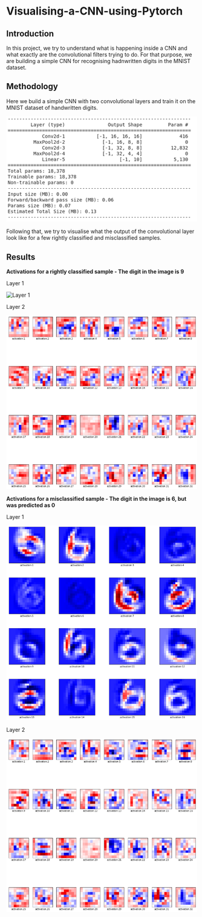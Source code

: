 # Visualising-a-CNN-using-Pytorch

## Introduction
In this project, we try to understand what is happening inside a CNN and what exactly are the convolutional filters trying to do. For that purpose, we are building a simple CNN for recognising hadnwritten digits in the MNIST dataset.

## Methodology
Here we build a simple CNN with two convolutional layers and train it on the MNIST dataset of handwritten digits. 

![CNN Architecture](https://github.com/muhammedsalihk/Visualising-a-CNN-using-Pytorch/blob/master/Images/Model.png)

Following that, we try to visualise what the output of the convolutional layer look like for a few rightly classified and misclassified samples.

## Results
**Activations for a rightly classified sample - The digit in the image is 9**

Layer 1

![Layer 1](https://github.com/muhammedsalihk/Visualising-a-CNN-using-Pytorch/blob/master/Images/9_right_layer1.png&s=100)

Layer 2

![Layer 2](https://github.com/muhammedsalihk/Visualising-a-CNN-using-Pytorch/blob/master/Images/9_right_layer2.png)

**Activations for a misclassified sample - The digit in the image is 6, but was predicted as 0**

Layer 1

![Layer 1](https://github.com/muhammedsalihk/Visualising-a-CNN-using-Pytorch/blob/master/Images/6_wrong_layer1.png)

Layer 2

![Layer 2](https://github.com/muhammedsalihk/Visualising-a-CNN-using-Pytorch/blob/master/Images/6_wrong_layer2.png)
